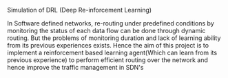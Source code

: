 Simulation of DRL (Deep Re-inforcement Learning)

In Software defined networks, re-routing under predefined conditions by monitoring the status of each data
flow can be done through dynamic routing. But the problems of monitoring duration and lack of learning
ability from its previous experiences exists. Hence the aim of this project is to implement a reinforcement
based learning agent(Which can learn from its previous experience) to perform efficient routing over the
network and hence improve the traffic management in SDN's
